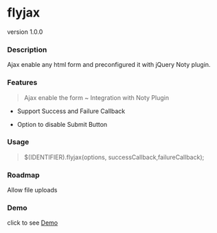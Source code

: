 # flyjax
version 1.0.0

### Description
Ajax enable any html form and preconfigured it with jQuery Noty plugin. 
 
### Features
> Ajax enable the form
~ Integration with Noty Plugin
- Support Success and Failure Callback
+ Option to disable Submit Button

### Usage
> $(IDENTIFIER).flyjax(options, successCallback,failureCallback);

### Roadmap
Allow file uploads

### Demo
click to see <a href="">Demo</a>
					

